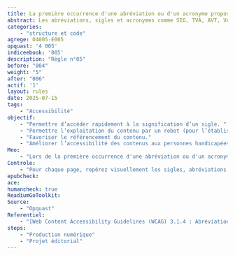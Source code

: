 ```yaml
---
title: La première occurrence d'une abréviation ou d'un acronyme propose la forme développée du terme abrégé
abstract: Les abréviations, sigles et acronymes comme SIG, TVA, AVT, VAT, DTC, XML, etc., sont omniprésents, en particulier dans les corpus techniques et administratifs. Les clarifier est un excellent moyen de faciliter la compréhension !
categories: 
    - "structure et code"
agrege: O4005-E005
opquast: '4 005'
indiceebook: '005'
description: "Règle n°05"
before: "004"
weight: "5"
after: "006"
actif: '1'
layout: rules
date: 2025-07-15
tags: 
    - "Accessibilité"
objectif: 
    - "Permettre d’accéder rapidement à la signification d’un sigle. "
    - "Permettre l’exploitation du contenu par un robot (pour l’établissement d’un index des sigles). "
    - "Favoriser le référencement du contenu."
    - "Améliorer l’accessibilité des contenus aux personnes handicapées."
Meo: 
    - "Lors de la première occurrence d'une abréviation ou d'un acronyme dans un ouvrage ou un chapitre, présenter sa forme développée pour en donner la signification. Cela peut se faire directement dans le texte, par exemple en écrivant « une DTD (déclaration de type de document) ». On peut aussi proposer un lien vers une page de glossaire ou une bulle d'aide qui en donne la définition. Il est également possible d'utiliser l'élément HTML `<abbr>` avec l'attribut `title` pour indiquer sa signification. Cela ne s'applique obligatoirement qu'à la première occurrence du terme."
Controle: 
    - "Pour chaque page, repérez visuellement les sigles, abréviations et acronymes. Vérifiez que lors de leur première occurrence, leur signification au long est indiquée. Plusieurs méthodes sont possibles :  directement dans le texte (par exemple, entre parenthèses), par un lien sur le terme renvoyant à sa définition (comme dans un glossaire), ou via l'élément HTML `<abbr>` avec l'attribut `title`."
epubcheck: 
ace: 
humancheck: true
ReadiumGoToolkit: 
Source: 
    - "Opquast"
Referentiel: 
    - "[Web Content Accessibility Guidelines (WCAG) 3.1.4 : Abréviations (Niveau AA)](https://www.w3.org/Translations/WCAG22-fr/#abbreviations)"
steps: 
    - "Production numérique"
    - "Projet éditorial"
---
```

